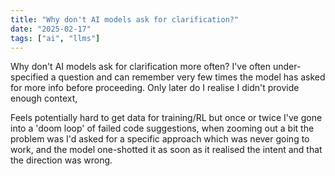 ```yaml
---
title: "Why don't AI models ask for clarification?"
date: "2025-02-17"
tags: ["ai", "llms"]
---
```


Why don't AI models ask for clarification more often? I've often under-specified a question and can remember very few times the model has asked for more info before proceeding. Only later do I realise I didn't provide enough context,

Feels potentially hard to get data for training/RL but once or twice I've gone into a 'doom loop' of failed code suggestions, when zooming out a bit the problem was I'd asked for a specific approach which was never going to work, and the model one-shotted it as soon as it realised the intent and that the direction was wrong.
